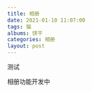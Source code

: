 ```yaml
---
title: 相册
date: 2021-01-10 11:07:00
tags: 猫
albums: 饼干
categories: 相册
layout: post
---
```


测试

相册功能开发中
